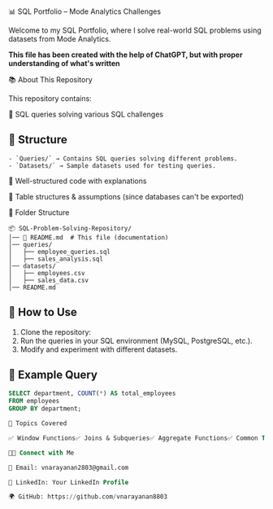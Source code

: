 📊 SQL Portfolio – Mode Analytics Challenges

Welcome to my SQL Portfolio, where I solve real-world SQL problems using datasets from Mode Analytics.

**This file has been created with the help of ChatGPT, but with proper understanding of what's written**

📚 About This Repository

This repository contains:

📌 SQL queries solving various SQL challenges
## 📂 Structure
    - `Queries/` → Contains SQL queries solving different problems.
    - `Datasets/` → Sample datasets used for testing queries.
  
📂 Well-structured code with explanations

📝 Table structures & assumptions (since databases can't be exported)

📂 Folder Structure

```
📦 SQL-Problem-Solving-Repository/
│── 📄 README.md  # This file (documentation)
│── queries/
│   ├── employee_queries.sql
│   ├── sales_analysis.sql
│── datasets/
│   ├── employees.csv
│   ├── sales_data.csv
│── README.md
```

## 🚀 How to Use
  1. Clone the repository:
  2. Run the queries in your SQL environment (MySQL, PostgreSQL, etc.).
  3. Modify and experiment with different datasets.

  ## 📌 Example Query
  ```sql
  SELECT department, COUNT(*) AS total_employees 
  FROM employees 
  GROUP BY department;

🚀 Topics Covered

✅ Window Functions✅ Joins & Subqueries✅ Aggregate Functions✅ Common Table Expressions (CTEs)✅ Query Optimization

👨‍💻 Connect with Me

📧 Email: vnarayanan2803@gmail.com

🔗 LinkedIn: Your LinkedIn Profile

🌍 GitHub: https://github.com/vnarayanan8803

